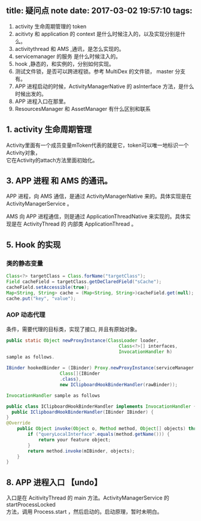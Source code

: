 title: 疑问点 note
date: 2017-03-02 19:57:10
tags:
---


1. activity 生命周期管理的 token
2. acitivty 和 application 的 context 是什么时候注入的，以及实现分别是什么。
3. activitythread 和 AMS ,通讯，是怎么实现的。
4. servicemanager 的服务 是什么时候注入的。
5. hook ,静态的，和实例的，分别如何实现。
6. 测试文件锁，是否可以跨进程锁。参考 MultiDex 的文件锁， master 分支有。
7. APP 进程启动的时候，ActivityManagerNative 的 asInterface 方法，是什么时候出发的。
8. APP 进程入口在那里。
9. ResourcesManager 和 AssetManager 有什么区别和联系

## 1. activity 生命周期管理
Activity里面有一个成员变量mToken代表的就是它，token可以唯一地标识一个Activity对象，  
它在Activity的attach方法里面初始化。



## 3. APP 进程 和 AMS 的通讯。
APP 进程，向 AMS 通信，是通过 ActivityManagerNative 来的。具体实现是在  
ActivityManagerService 。

AMS 向 APP 进程通信，则是通过 ApplicationThreadNative 来实现的。具体实现是在
ActivityThread 的 内部类 ApplicationThread 。

## 5. Hook 的实现
### 类的静态变量

```java
Class<?> targetClass = Class.forName("targetClass");
Field cacheField = targetClass.getDeClaredField("sCache");
cacheField.setAccessible(true);
Map<String, String> cache = (Map<String, String>)cacheField.get(null);
cache.put("key", "value");
```

### AOP 动态代理
条件，需要代理的目标类，实现了接口, 并且有原始对象。

```java
public static Object newProxyInstance(ClassLoader loader,
                                          Class<?>[] interfaces,
                                          InvocationHandler h)
sample as follows.

IBinder hookedBinder = (IBinder) Proxy.newProxyInstance(serviceManager.getClassLoader(), new
                    Class[]{IBinder
                    .class},
                    new IClipboardHookBinderHandler(rawBinder));

InvocationHandler sample as follows

public class IClipboardHookBinderHandler implements InvocationHandler {
  public IClipboardHookBinderHandler(IBinder IBinder) {
}
@Override
    public Object invoke(Object o, Method method, Object[] objects) throws Throwable {
        if ("queryLocalInterface".equals(method.getName())) {
            return your feature object;
        }
        return method.invoke(mIBinder, objects);
    }
}

```

## 8. APP 进程入口 **【undo】**
入口是在 AcitivityThread 的 main 方法。ActivityManagerService 的 startProcessLocked  
方法，调用  Process.start ，然后启动的。启动原理，暂时未明白。
